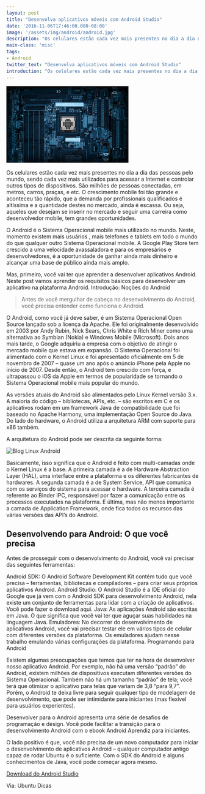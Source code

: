 ```yaml
---
layout: post
title: "Desenvolva aplicativos móveis com Android Studio"
date: '2016-11-06T17:46:00.000-08:00'
image: '/assets/img/android/android.jpg'
description: "Os celulares estão cada vez mais presentes no dia a dia das pessoas pelo mundo, sendo cada vez mais utilizados para acessar a Internet e controlar outros tipos de dispositivos."
main-class: 'misc'
tags:
- Android
twitter_text: "Desenvolva aplicativos móveis com Android Studio"
introduction: "Os celulares estão cada vez mais presentes no dia a dia das pessoas pelo mundo, sendo cada vez mais utilizados para acessar a Internet e controlar outros tipos de dispositivos."
---
```


![Blog Linux Android](/assets/img/android/android.jpg)

Os celulares estão cada vez mais presentes no dia a dia das pessoas pelo mundo, sendo cada vez mais utilizados para acessar a Internet e controlar outros tipos de dispositivos. São milhões de pessoas conectadas, em metros, carros, praças, e etc. O crescimento mobile foi tão grande e aconteceu tão rápido, que a demanda por profissionais qualificados é altíssima e a quantidade destes no mercado, ainda é escassa. Ou seja, aqueles que desejam se inserir no mercado e seguir uma carreira como desenvolvedor mobile, tem grandes oportunidades.


O Android é o Sistema Operacional mobile mais utilizado no mundo. Neste, momento existem mais usuários , mais telefones e tablets em todo o mundo do que qualquer outro Sistema Operacional mobile. A Google Play Store tem crescido a uma velocidade avassaladora e para os empresários e desenvolvedores, é a oportunidade de ganhar ainda mais dinheiro e alcançar uma base de público ainda mais amplo.


Mas, primeiro, você vai ter que aprender a desenvolver aplicativos Android. Neste post vamos aprender os requisitos básicos para desenvolver um aplicativo na plataforma Android.
Introdução: Noções do Android


> Antes de você mergulhar de cabeça no desenvolvimento do Android, você precisa entender como funciona o Android.


O Android, como você já deve saber, é um Sistema Operacional Open Source lançado sob a licença da Apache. Ele foi originalmente desenvolvido em 2003 por Andy Rubin, Nick Sears, Chris White e Rich Miner como uma alternativa ao Symbian (Nokia) e Windows Mobile (Microsoft). Dois anos mais tarde, o Google adquiriu a empresa com o objetivo de atingir o mercado mobile que estava em expansão. O Sistema Operacional foi alimentado com o Kernel Linux e foi apresentado oficialmente em 5 de novembro de 2007 – quase um ano após o anúncio iPhone pela Apple no início de 2007. Desde então, o Android tem crescido com força, e ultrapassou o iOS da Apple em termos de popularidade se tornando o Sistema Operacional mobile mais popular do mundo.

As versões atuais do Android são alimentados pelo Linux Kernel versão 3.x. A maioria do código – bibliotecas, APIs, etc. – são escritos em C e os aplicativos rodam em um framework Java de compatibilidade que foi baseado no Apache Harmony, uma implementação Open Source do Java. Do lado do hardware, o Android utiliza a arquitetura ARM com suporte para x86 também.

A arquitetura do Android pode ser descrita da seguinte forma:


![Blog Linux Android](https://3.bp.blogspot.com/-B7iRy9Rb6Qo/WBpiRYiB5ZI/AAAAAAAAA8M/TYgSH6c4udgisRknlhltgjpP5QTykxS3gCLcB/s1600/Blog%2BLinux%2BAndroid.png)


Basicamente, isso significa que o Android é feito com multi-camadas onde o Kernel Linux é a base. A primeira camada é a de Hardware Abstraction Layer (HAL), uma interface entre a plataforma e os diferentes fabricantes de hardwares. A segunda camada é a de System Service, API que comunica com os serviços do sistema para acessar o hardware. A terceira camada é referente ao Binder IPC, responsável por fazer a comunicação entre os processos executados na plataforma. E última, mas não menos importante a camada de Application Framework, onde fica todos os recursos das várias versões das API’s do Android.


## Desenvolvendo para Android: O que você precisa

Antes de prosseguir com o desenvolvimento do Android, você vai precisar das seguintes ferramentas:

 Android SDK: O Android Software Development Kit contém tudo que você precisa – ferramentas, bibliotecas e compiladores – para criar seus próprios aplicativos Android. Android Studio: O Android Studio é a IDE oficial do Google que já vem com o Android SDK para desenvolvimento Android, nela existe um conjunto de ferramentas para lidar com a criação de aplicativos. Você pode fazer o download aqui. Java: As aplicações Android são escritas em Java. O que significa que você vai ter que aguçar suas habilidades na linguagem Java. Emuladores: No decorrer do desenvolvimento de aplicativos Android, você vai precisar testar ele em vários tipos de celular com diferentes versões da plataforma. Os emuladores ajudam nesse trabalho emulando várias configurações da plataforma.
Programando para Android

Existem algumas preocupações que temos que ter na hora de desenvolver nosso aplicativo Android. Por exemplo, não há uma versão “padrão” do Android, existem milhões de dispositivos executam diferentes versões do Sistema Operacional. Também não há um tamanho “padrão” de tela; você terá que otimizar o aplicativo para telas que variam de 3,8 “para 9,7”.
Porém, o Android te deixa livre para seguir qualquer tipo de modelagem de desenvolvimento, que pode ser intimidante para iniciantes (mas flexível para usuários experientes).

Desenvolver para o Android apresenta uma série de desafios de programação e design. Você pode facilitar a transição para o desenvolvimento Android com o ebook Android Aprendiz para iniciantes.

O lado positivo é que, você não precisa de um novo computador para iniciar o desenvolvimento de aplicativos Android – qualquer computador antigo capaz de rodar Ubuntu é o suficiente. Com o SDK do Android e alguns conhecimentos de Java, você pode começar agora mesmo.

[Download do Android Studio](https://developer.android.com/studio/index.html)

Via: Ubuntu Dicas
